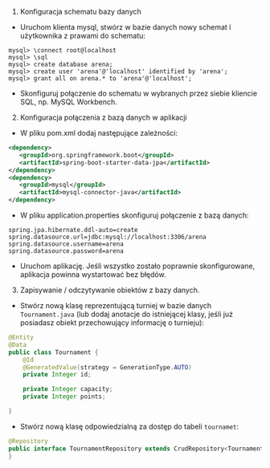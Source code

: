 1. Konfiguracja schematu bazy danych
- Uruchom klienta mysql, stwórz w bazie danych nowy schemat i użytkownika z prawami do schematu:
```
mysql> \connect root@localhost
mysql> \sql
mysql> create database arena;
mysql> create user 'arena'@'localhost' identified by 'arena';
mysql> grant all on arena.* to 'arena'@'localhost';
```
- Skonfiguruj połączenie do schematu w wybranych przez siebie kliencie SQL, np. MySQL Workbench.

2. Konfiguracja połączenia z bazą danych w aplikacji
- W pliku pom.xml dodaj następujące zależności:
```xml
<dependency>
   <groupId>org.springframework.boot</groupId>
   <artifactId>spring-boot-starter-data-jpa</artifactId>
</dependency>
<dependency>
   <groupId>mysql</groupId>
   <artifactId>mysql-connector-java</artifactId>
</dependency>
```
- W pliku application.properties skonfiguruj połączenie z bazą danych:
```properties
spring.jpa.hibernate.ddl-auto=create
spring.datasource.url=jdbc:mysql://localhost:3306/arena
spring.datasource.username=arena
spring.datasource.password=arena
```
- Uruchom aplikację. Jeśli wszystko zostało poprawnie skonfigurowane, aplikacja powinna wystartować bez błędów.

3. Zapisywanie / odczytywanie obiektów z bazy danych.
- Stwórz nową klasę reprezentującą turniej w bazie danych `Tournament.java` (lub dodaj anotacje do istniejącej klasy,
jeśli już posiadasz obiekt przechowujący informację o turnieju):
```java
@Entity
@Data
public class Tournament {
    @Id
    @GeneratedValue(strategy = GenerationType.AUTO)
    private Integer id;

    private Integer capacity;
    private Integer points;

}
```
- Stwórz nową klasę odpowiedzialną za dostęp do tabeli `tournamet`:
```java
@Repository
public interface TournamentRepository extends CrudRepository<TournamentDto, Integer> {
}
```

